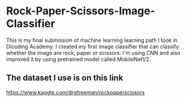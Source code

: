 # Rock-Paper-Scissors-Image-Classifier
This is my final submission of machine learning learning path I took in Dicoding Academy. 
I created my first image classifier that can classify whether the image are rock, paper or scissors. 
I'm using CNN and also improved it by using pretrained model called MobileNetV2. 

## The dataset I use is on this link
https://www.kaggle.com/drgfreeman/rockpaperscissors



